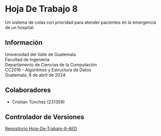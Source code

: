 # Hoja De Trabajo 8

Un sistema de colas con prioridad para atender pacientes en la emergencia de un hospital.

## Información

Universidad del Valle de Guatemala  
Facultad de Ingeniería  
Departamento de Ciencias de la Computación  
CC2016 - Algoritmos y Estructura de Datos  
Guatemala, 8 de abril de 2024

## Colaboradores

- Cristian Túnchez (231359)

## Controlador de Versiones

[Repositorio Hoja-De-Trabajo-8-AED](https://github.com/Tunchxz/Hoja-De-Trabajo-8-AED "Enlace a GitHub")

